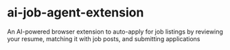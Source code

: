 # ai-job-agent-extension
An AI-powered browser extension to auto-apply for job listings by reviewing your resume, matching it with job posts, and submitting applications 
